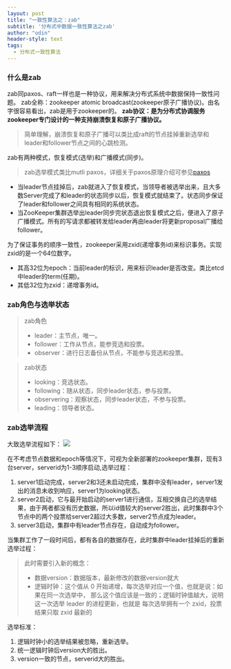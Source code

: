 ```yaml
---
layout: post
title: "一致性算法之：zab"
subtitle: '分布式中数据一致性算法之zab'
author: "odin"
header-style: text
tags:
  - 分布式一致性算法
---
```


### 什么是zab

zab同paxos、raft一样也是一种协议，用来解决分布式系统中数据保持一致性问题。
zab全称：zookeeper atomic broadcast(zookeeper原子广播协议)。由名字很容易看出，zab是用于zookeeper的。
**zab协议：是为分布式协调服务zookeeper专门设计的一种支持崩溃恢复和原子广播协议。**

>简单理解，崩溃恢复和原子广播可以类比成raft的节点挂掉重新选举和leader和follower节点之间的心跳检测。

zab有两种模式，恢复模式(选举)和广播模式(同步)。
> zab选举模式类比mutli paxos，详细关于paxos原理介绍可参见[paxos](http://odin.show/2020/03/15/paxos/)
* 当leader节点挂掉后，zab就进入了恢复模式，当领导者被选举出来，且大多数Server完成了和leader的状态同步以后，恢复模式就结束了。状态同步保证了leader和follower之间具有相同的系统状态。
* 当ZooKeeper集群选举出leader同步完状态退出恢复模式之后，便进入了原子广播模式。所有的写请求都被转发给leader再由leader将更新proposal广播给follower。

为了保证事务的顺序一致性，zookeeper采用zxid(递增事务id)来标识事务。实现zxid的是一个64位数字。
* 其高32位为epoch：当前leader的标识，用来标识leader是否改变。类比etcd中leader的term(任期)。
* 其低32位为zxid：递增事务id。

### zab角色与选举状态
> zab角色
> * leader：主节点，唯一。
> * follower：工作从节点，能参竞选和投票。
> * observer：进行日志备份从节点，不能参与竞选和投票。

> zab状态
> * looking：竞选状态。
> * following：随从状态，同步leader状态，参与投票。
> * observering：观察状态，同步leader状态，不参与投票。
> * leading：领导者状态。

### zab选举流程
大致选举流程如下：
![]({{site.baseurl}}/img/in-post/post-middleware/zab_选举.jpg)

在不考虑节点数据和epoch等情况下，可视为全新部署的zookeeper集群，现有3台server，serverid为1-3顺序启动,选举过程：
1. server1启动完成，server2和3还未启动完成，集群中没有leader，server1发出的消息未收到响应，server1为looking状态。
2. server2启动，它与最开始启动的server1进行通信，互相交换自己的选举结果，由于两者都没有历史数据，所以id值较大的server2胜出，此时集群中3个节点中的两个投票给server2超过大多数，server2节点成为leader。
3. server3启动，集群中有leader节点存在，自动成为follower。

当集群工作了一段时间后，都有各自的数据存在，此时集群中leader挂掉后的重新选举过程：
> 此时需要引入新的概念：
> * 数据version：数据版本，最新修改的数据version就大
> * 逻辑时钟：这个值从 0 开始递增，每次选举对应一个值，也就是说：如果在同一次选举中， 那么这个值应该是一致的；逻辑时钟值越大，说明这一次选举 leader 的进程更新，也就是 每次选举拥有一个 zxid，投票结果只取 zxid 最新的

选举标准：
1. 逻辑时钟小的选举结果被忽略，重新选举。
2. 统一逻辑时钟后version大的胜出。
3. version一致的节点，serverid大的胜出。
